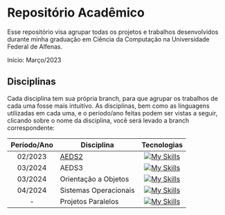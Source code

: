  # Repositório Acadêmico
Esse repositório visa agrupar todas os projetos e trabalhos desenvolvidos durante minha graduação em Ciência da Computação na Universidade Federal de Alfenas.

Início: Março/2023

## Disciplinas
Cada disciplina tem sua própria branch, para que agrupar os trabalhos de cada uma fosse mais intuitívo. As disciplinas, bem como as linguagens utilizadas em cada uma, e o período/ano feitas podem ser vistas a seguir, clicando sobre o nome da disciplina, você será levado a branch correspondente: 

| Período/Ano | Disciplina | Tecnologias |
|:---:|---------|:-----------:|
|  02/2023  |[AEDS2](https://github.com/MaiconMian/academico/tree/AEDS2)| [![My Skills](https://skillicons.dev/icons?i=c)](https://skillicons.dev) |
|  03/2024  |AEDS3| [![My Skills](https://skillicons.dev/icons?i=c,python)](https://skillicons.dev)|
|  03/2024  |Orientação a Objetos|[![My Skills](https://skillicons.dev/icons?i=java,python)](https://skillicons.dev)|
|  04/2024  |Sistemas Operacionais|[![My Skills](https://skillicons.dev/icons?i=js,html,css)](https://skillicons.dev)|
|  -  |Projetos Paralelos|[![My Skills](https://skillicons.dev/icons?i=python)](https://skillicons.dev)|
